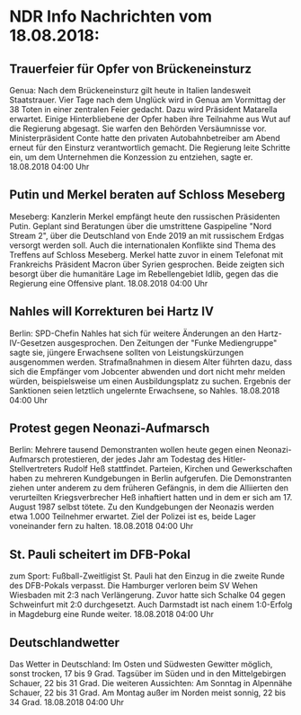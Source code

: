 # NDR Info Nachrichten vom 18.08.2018:


## Trauerfeier für Opfer von Brückeneinsturz
Genua: Nach dem Brückeneinsturz gilt heute in Italien landesweit Staatstrauer. Vier Tage nach dem Unglück wird in Genua am Vormittag der 38 Toten in einer zentralen Feier gedacht. Dazu wird Präsident Matarella erwartet. Einige Hinterbliebene der Opfer haben ihre Teilnahme aus Wut auf die Regierung abgesagt. Sie warfen den Behörden Versäumnisse vor. Ministerpräsident Conte hatte den privaten Autobahnbetreiber am Abend erneut für den Einsturz verantwortlich gemacht. Die Regierung leite Schritte ein, um dem Unternehmen die Konzession zu entziehen, sagte er. 18.08.2018 04:00 Uhr 

## Putin und Merkel beraten auf Schloss Meseberg
Meseberg: Kanzlerin Merkel empfängt heute den russischen Präsidenten Putin. Geplant sind Beratungen über die umstrittene Gaspipeline "Nord Stream 2", über die Deutschland von Ende 2019 an mit russischem Erdgas versorgt werden soll. Auch die internationalen Konflikte sind Thema des Treffens auf Schloss Meseberg. Merkel hatte zuvor in einem Telefonat mit Frankreichs Präsident Macron über Syrien gesprochen. Beide zeigten sich besorgt über die humanitäre Lage im Rebellengebiet Idlib, gegen das die Regierung eine Offensive plant. 18.08.2018 04:00 Uhr 

## Nahles will Korrekturen bei Hartz IV
Berlin: SPD-Chefin Nahles hat sich für weitere Änderungen an den Hartz-IV-Gesetzen ausgesprochen. Den Zeitungen der "Funke Mediengruppe" sagte sie, jüngere Erwachsene sollten von Leistungskürzungen ausgenommen werden. Strafmaßnahmen in diesem Alter führten dazu, dass sich die Empfänger vom Jobcenter abwenden und dort nicht mehr melden würden, beispielsweise um einen Ausbildungsplatz zu suchen. Ergebnis der Sanktionen seien letztlich ungelernte Erwachsene, so Nahles. 18.08.2018 04:00 Uhr 

## Protest gegen Neonazi-Aufmarsch
Berlin: Mehrere tausend Demonstranten wollen heute gegen einen Neonazi-Aufmarsch protestieren, der jedes Jahr am Todestag des Hitler-Stellvertreters Rudolf Heß stattfindet. Parteien, Kirchen und Gewerkschaften haben zu mehreren Kundgebungen in Berlin aufgerufen. Die Demonstranten ziehen unter anderem zu dem früheren Gefängnis, in dem die Alliierten den verurteilten Kriegsverbrecher Heß inhaftiert hatten und in dem er sich am 17. August 1987 selbst tötete. Zu den Kundgebungen der Neonazis werden etwa 1.000 Teilnehmer erwartet. Ziel der Polizei ist es, beide Lager voneinander fern zu halten. 18.08.2018 04:00 Uhr 

## St. Pauli scheitert im DFB-Pokal
zum Sport:	Fußball-Zweitligist St. Pauli hat den Einzug in die zweite Runde des DFB-Pokals verpasst. Die Hamburger verloren beim SV  Wehen Wiesbaden mit 2:3 nach Verlängerung. Zuvor hatte sich Schalke 04 gegen Schweinfurt mit 2:0 durchgesetzt. Auch Darmstadt ist nach einem 1:0-Erfolg in Magdeburg eine Runde weiter. 18.08.2018 04:00 Uhr 

## Deutschlandwetter
Das Wetter in Deutschland: Im Osten und Südwesten Gewitter möglich, sonst trocken, 17 bis 9 Grad. Tagsüber im Süden und in den Mittelgebirgen Schauer, 22 bis 31 Grad. Die weiteren Aussichten: Am Sonntag in Alpennähe Schauer, 22 bis 31 Grad. Am Montag außer im Norden meist sonnig, 22 bis 34 Grad. 18.08.2018 04:00 Uhr 
